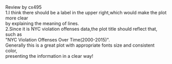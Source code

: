 <br><br><br><br>Review by cx495
<br>1.I think there should be a label in the upper right,which would make the plot more clear
<br>by explaining the meaning of lines.
<br>2.Since it is NYC violation offenses data,the plot title should reflect that, such as
<br>"NYC Violation Offenses Over Time(2000-2015)".
<br>Generally this is a great plot with appropriate fonts size and consistent color,
<br>presenting the information in a clear way!